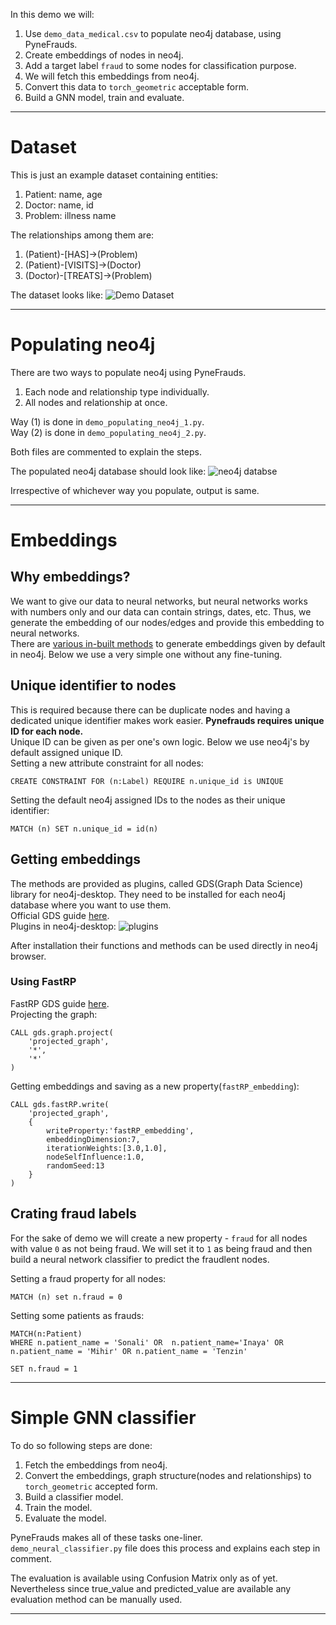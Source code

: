In this demo we will:
1. Use `demo_data_medical.csv` to populate neo4j database, using PyneFrauds.
2. Create embeddings of nodes in neo4j.
3. Add a target label `fraud` to some nodes for classification purpose.
4. We will fetch this embeddings from neo4j.
5. Convert this data to `torch_geometric` acceptable form.
6. Build a GNN model, train and evaluate.


----
# Dataset
This is just an example dataset containing entities:
1. Patient: name, age
2. Doctor: name, id
3. Problem: illness name

The relationships among them are:
1. (Patient)-[HAS]->(Problem)
2. (Patient)-[VISITS]->(Doctor)
3. (Doctor)-[TREATS]->(Problem)

The dataset looks like:
![Demo Dataset](Imagesataset.png)

----
# Populating neo4j
There are two ways to populate neo4j using PyneFrauds.
1. Each node and relationship type individually.
2. All nodes and relationship at once.

Way (1) is done in `demo_populating_neo4j_1.py`.  
Way (2) is done in `demo_populating_neo4j_2.py`.  

Both files are commented to explain the steps.

The populated neo4j database should look like:
![neo4j databse](Imageseo4j_database.png)

Irrespective of whichever way you populate, output is same.

----
# Embeddings
## Why embeddings?
We want to give our data to neural networks, but neural networks works with numbers only and our data can contain strings, dates, etc. Thus, we generate the embedding of our nodes/edges and provide this embedding to neural networks.  
There are [various in-built methods](https://neo4j.com/docs/graph-data-science/current/machine-learning/node-embeddings/) to generate embeddings given by default in neo4j. Below we use a very simple one without any fine-tuning.

## Unique identifier to nodes
This is required because there can be duplicate nodes and having a dedicated unique identifier makes work easier. **Pynefrauds requires unique ID for each node.**  
Unique ID can be given as per one's own logic. Below we use neo4j's by default assigned unique ID.  
Setting a new attribute constraint for all nodes:
```cypher
CREATE CONSTRAINT FOR (n:Label) REQUIRE n.unique_id is UNIQUE
```
Setting the default neo4j assigned IDs to the nodes as their unique identifier:
```cypher
MATCH (n) SET n.unique_id = id(n)
```

## Getting embeddings
The methods are provided as plugins, called GDS(Graph Data Science) library for neo4j-desktop. They need to be installed for each neo4j database where you want to use them.  
Official GDS guide [here](https://neo4j.com/docs/graph-data-science/current/).  
Plugins in neo4j-desktop:
![plugins](Imageslugins.png)

After installation their functions and methods can be used directly in neo4j browser.  

### Using FastRP
FastRP GDS guide [here](https://neo4j.com/docs/graph-data-science/current/machine-learning/node-embeddings/fastrp/).  
Projecting the graph:
```CYPHER
CALL gds.graph.project(
	'projected_graph',
	'*',
	'*'
)
```

Getting embeddings and saving as a new property(`fastRP_embedding`):
```CYPHER
CALL gds.fastRP.write(
	'projected_graph',
	{
		writeProperty:'fastRP_embedding',
		embeddingDimension:7,
		iterationWeights:[3.0,1.0],
		nodeSelfInfluence:1.0,
		randomSeed:13
	}
)
```

## Crating fraud labels
For the sake of demo we will create a new property - `fraud` for all nodes with value `0` as not being fraud. We will set it to `1` as being fraud and then build a neural network classifier to predict the fraudlent nodes.  

Setting a fraud property for all nodes:
```CYPHER
MATCH (n) set n.fraud = 0
```
Setting some patients as frauds:
```CYPHER
MATCH(n:Patient)
WHERE n.patient_name = 'Sonali' OR  n.patient_name='Inaya' OR n.patient_name = 'Mihir' OR n.patient_name = 'Tenzin'

SET n.fraud = 1
```

----
# Simple GNN classifier
To do so following steps are done:
1. Fetch the embeddings from neo4j.
2. Convert the embeddings, graph structure(nodes and relationships) to `torch_geometric` accepted form.
3. Build a classifier model.
4. Train the model.
5. Evaluate the model.

PyneFrauds makes all of these tasks one-liner.  
`demo_neural_classifier.py` file does this process and explains each step in comment.

The evaluation is available using Confusion Matrix only as of yet. Nevertheless since true_value and predicted_value are available any evaluation method can be manually used.

----
